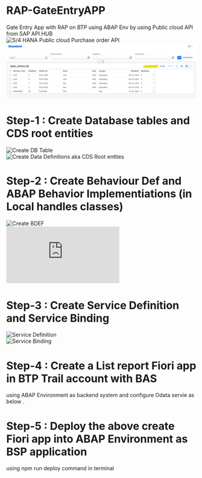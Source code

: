 # RAP-GateEntryAPP
Gate Entry App with RAP on BTP using ABAP Env
by using Public cloud API from SAP API HUB\
![S/4 HANA Public cloud Purchase order API](https://api.sap.com/api/API_PURCHASEORDER_PROCESS_SRV/tryout)
![image](https://github.com/jawahargit/RAP-GateEntryAPP/blob/main/Service%20Binding/Fiori%20Preview%20app.jpg)

# Step-1 : Create Database tables and CDS root entities
![Create DB Table](https://github.com/jawahargit/RAP-GateEntryAPP/tree/main/Data%20base%20Table) \
![Create Data Definitions aka CDS Root entties](https://github.com/jawahargit/RAP-GateEntryAPP/tree/main/Data%20Definitions) 

# Step-2 : Create Behaviour Def and ABAP Behavior Implementiations (in Local handles classes)
![Create BDEF](https://github.com/jawahargit/RAP-GateEntryAPP/tree/main/Behaviour%20Definitions)\
![ABAP BDEF Implementions](https://github.com/jawahargit/RAP-GateEntryAPP/blob/main/Behaviour%20Definitions/ABAP%20-Behaviour%20Implementions..txt)

# Step-3 : Create Service Definition and Service Binding
![Service Definition](https://github.com/jawahargit/RAP-GateEntryAPP/tree/main/Service%20Definitions) \
![Service Binding](https://github.com/jawahargit/RAP-GateEntryAPP/tree/main/Service%20Binding)

# Step-4 : Create a List report Fiori app in BTP Trail account with BAS
using ABAP Environment as backend system and configure Odata servie as below  .

# Step-5 : Deploy the above create Fiori app into ABAP Environment as BSP application
using npm run deploy command in terminal




